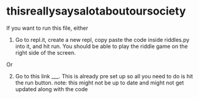 # thisreallysaysalotaboutoursociety
If you want to run this file, either
1. Go to repl.it, create a new repl, copy paste the code inside riddles.py into it, and hit run. 
You should be able to play the riddle game on the right side of the screen.

Or

2. Go to this link ___. This is already pre set up so all you need to do is hit the run button. 
note: this might not be up to date and might not get updated along with the code
